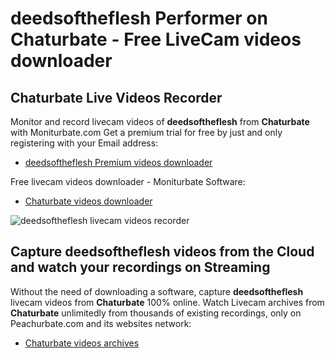 # deedsoftheflesh Performer on Chaturbate - Free LiveCam videos downloader

## Chaturbate Live Videos Recorder

Monitor and record livecam videos of **deedsoftheflesh** from **Chaturbate** with Moniturbate.com
Get a premium trial for free by just and only registering with your Email address:
* [deedsoftheflesh Premium videos downloader](https://moniturbate.com/request-demo-licence-key.html)

Free livecam videos downloader - Moniturbate Software:
* [Chaturbate videos downloader](https://moniturbate.com/moniturbate-download-software.html)

![deedsoftheflesh livecam videos recorder](https://peachurnet.com/templates/moniturbate-software.png)


## Capture deedsoftheflesh videos from the Cloud and watch your recordings on Streaming

Without the need of downloading a software, capture **deedsoftheflesh** livecam videos from **Chaturbate** 100% online.
Watch Livecam archives from **Chaturbate** unlimitedly from thousands of existing recordings, only on Peachurbate.com and its websites network:
* [Chaturbate videos archives](https://peachurnet.com/)